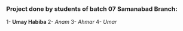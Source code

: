 ### Project done by students of batch 07 Samanabad Branch:

1- **Umay Habiba**
2- *Anam*
3- *Ahmar*
4- *Umar*

